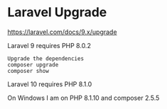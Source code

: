 # Laravel Upgrade

https://laravel.com/docs/9.x/upgrade

Laravel 9 requires PHP 8.0.2

    Upgrade the dependencies
    composer upgrade
    composer show

Laravel 10 requires PHP 8.1.0

On Windows I am on PHP 8.1.10 and composer 2.5.5